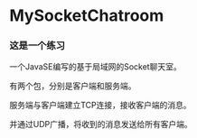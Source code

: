 # MySocketChatroom

### 这是一个练习

一个JavaSE编写的基于局域网的Socket聊天室。

有两个包，分别是客户端和服务端。

服务端与客户端建立TCP连接，接收客户端的消息。

并通过UDP广播，将收到的消息发送给所有客户端。